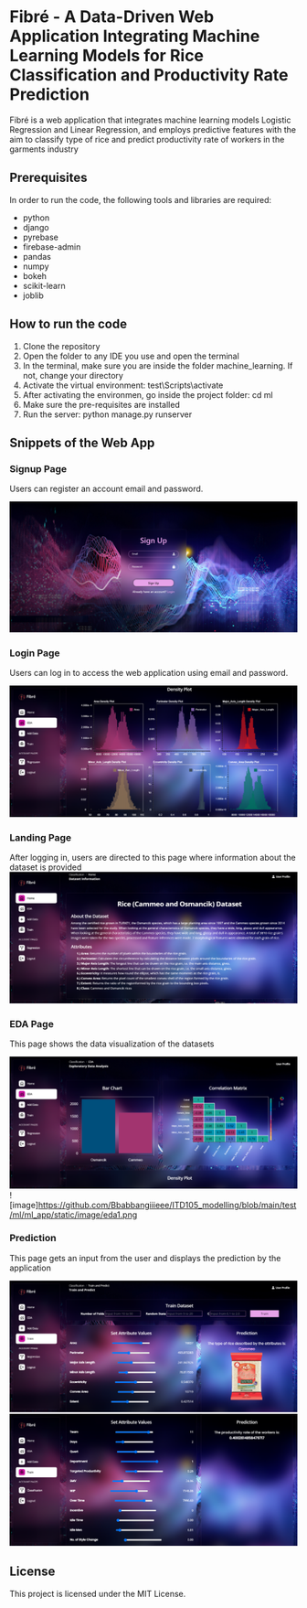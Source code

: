 # Fibré - A Data-Driven Web Application Integrating Machine Learning Models for Rice Classification and Productivity Rate Prediction

Fibré is a web application that integrates machine learning models Logistic Regression and Linear Regression, and employs predictive features with the aim to classify type of rice and predict productivity rate of workers in the garments industry

## Prerequisites

In order to run the code, the following tools and libraries are required:

* python
* django
* pyrebase
* firebase-admin
* pandas
* numpy
* bokeh
* scikit-learn
* joblib

## How to run the code
1. Clone the repository
2. Open the folder to any IDE you use and open the terminal
3. In the terminal, make sure you are inside the folder machine_learning. If not, change your directory
4. Activate the virtual environment: test\Scripts\activate
5. After activating the environmen, go inside the project folder: cd ml
7. Make sure the pre-requisites are installed
8. Run the server: python manage.py runserver

## Snippets of the Web App
### Signup Page
Users can register an account email and password.

![image](https://github.com/Bbabbangiiieee/ITD105_modelling/blob/main/test/ml/ml_app/static/image/signup.png)

### Login Page
Users can log in to access the web application using email and password.

![image](https://github.com/Bbabbangiiieee/ITD105_modelling/blob/main/test/ml/ml_app/static/image/eda1.png)


### Landing Page
After logging in, users are directed to this page where information about the dataset is provided
![image](https://github.com/Bbabbangiiieee/ITD105_modelling/blob/main/test/ml/ml_app/static/image/info.png)

### EDA Page
This page shows the data visualization of the datasets

![image](https://github.com/Bbabbangiiieee/ITD105_modelling/blob/main/test/ml/ml_app/static/image/eda.png)
![image]https://github.com/Bbabbangiiieee/ITD105_modelling/blob/main/test/ml/ml_app/static/image/eda1.png

### Prediction
This page gets an input from the user and displays the prediction by the application

![image](https://github.com/Bbabbangiiieee/ITD105_modelling/blob/main/test/ml/ml_app/static/image/predict.png)
![image](https://github.com/Bbabbangiiieee/ITD105_modelling/blob/main/test/ml/ml_app/static/image/predict1.png)

## License
This project is licensed under the MIT License.
